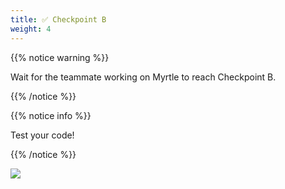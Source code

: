 ```yaml
---
title: ✅ Checkpoint B
weight: 4
---
```


{{% notice warning %}}

Wait for the teammate working on Myrtle to reach Checkpoint B.

{{% /notice %}}

{{% notice info %}}

Test your code!

{{% /notice %}}

![](../../images/checkpoint2.gif)

